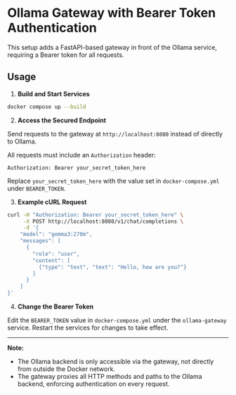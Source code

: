 # Ollama Gateway with Bearer Token Authentication

This setup adds a FastAPI-based gateway in front of the Ollama service, requiring a Bearer token for all requests.

## Usage

1. **Build and Start Services**

```bash
docker compose up --build
```

2. **Access the Secured Endpoint**

Send requests to the gateway at `http://localhost:8080` instead of directly to Ollama.

All requests must include an `Authorization` header:

```
Authorization: Bearer your_secret_token_here
```

Replace `your_secret_token_here` with the value set in `docker-compose.yml` under `BEARER_TOKEN`.

3. **Example cURL Request**

```bash
curl -H "Authorization: Bearer your_secret_token_here" \
     -X POST http://localhost:8080/v1/chat/completions \
     -d '{
    "model": "gemma3:270m",
    "messages": [
      {
        "role": "user",
        "content": [
          {"type": "text", "text": "Hello, how are you?"}
        ]
      }
    ]
}'
```

4. **Change the Bearer Token**

Edit the `BEARER_TOKEN` value in `docker-compose.yml` under the `ollama-gateway` service. Restart the services for changes to take effect.

---

**Note:**

- The Ollama backend is only accessible via the gateway, not directly from outside the Docker network.
- The gateway proxies all HTTP methods and paths to the Ollama backend, enforcing authentication on every request.
